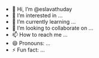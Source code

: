 - 👋 Hi, I’m @eslavathuday
- 👀 I’m interested in ...
- 🌱 I’m currently learning ...
- 💞️ I’m looking to collaborate on ...
- 📫 How to reach me ...
- 😄 Pronouns: ...
- ⚡ Fun fact: ...

<!---
eslavathuday/eslavathuday is a ✨ special ✨ repository because its `README.md` (this file) appears on your GitHub profile.
You can click the Preview link to take a look at your changes.
--->
